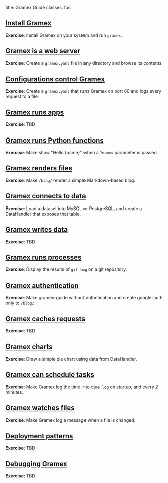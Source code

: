 title: Gramex Guide
classes: toc

## [Install Gramex](install/)

**Exercise**: Install Gramex on your system and run `gramex`.

## [Gramex is a web server](server/)

**Exercise**: Create a `gramex.yaml` file in any directory and browse its contents.

## [Configurations control Gramex](config/)

**Exercise**: Create a `gramex.yaml` that runs Gramex on port 80 and logs every request to a file.

## [Gramex runs apps](apps/)

**Exercise**: TBD

## [Gramex runs Python functions](functionhandler/)

**Exercise**: Make </greet> show "Hello {name}" when a `?name=` parameter is passed.

## [Gramex renders files](filehandler/)

**Exercise**: Make `/blog/` render a simple Markdown-based blog.

## [Gramex connects to data](datahandler/)

**Exercise**: Load a dataset into MySQL or PostgreSQL, and create a DataHandler that exposes that table.

## [Gramex writes data](jsonhandler/)

**Exercise**: TBD

## [Gramex runs processes](processhandler/)

**Exercise**: Display the results of `git log` on a git repository.

## [Gramex authentication](auth/)

**Exercise**: Make gramex-guide without authetication and create google-auth only to `/blog/`.

## [Gramex caches requests](cache/)

**Exercise**: TBD

## [Gramex charts](chart/)

**Exercise**: Draw a simple pie chart using data from DataHandler.

## [Gramex can schedule tasks](scheduler/)

**Exercise**: Make Gramex log the time into <code>time.log</code> on startup, and every 2 minutes.

## [Gramex watches files](watch/)

**Exercise**: Make Gramex log a message when a file is changed.

## [Deployment patterns](deploy/)

**Exercise**: TBD

## [Debugging Gramex](debug/)

**Exercise**: TBD
